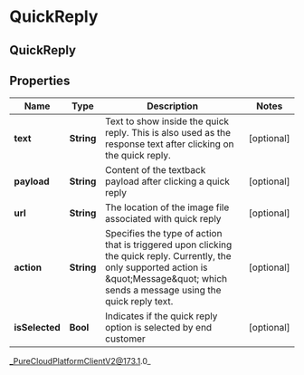 # QuickReply

## QuickReply

## Properties

|Name | Type | Description | Notes|
|------------ | ------------- | ------------- | -------------|
| **text** | **String** | Text to show inside the quick reply. This is also used as the response text after clicking on the quick reply. | [optional] |
| **payload** | **String** | Content of the textback payload after clicking a quick reply | [optional] |
| **url** | **String** | The location of the image file associated with quick reply | [optional] |
| **action** | **String** | Specifies the type of action that is triggered upon clicking the quick reply. Currently, the only supported action is \&quot;Message\&quot; which sends a message using the quick reply text. | [optional] |
| **isSelected** | **Bool** | Indicates if the quick reply option is selected by end customer | [optional] |



_PureCloudPlatformClientV2@173.1.0_
